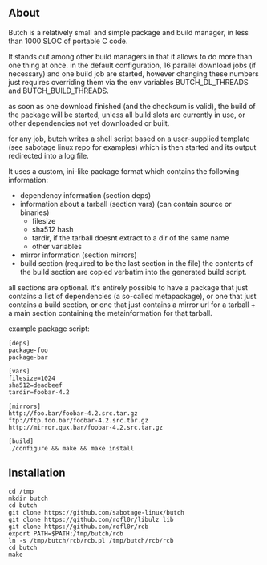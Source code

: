 About
-----
Butch is a relatively small and simple package and build manager,
in less than 1000 SLOC of portable C code.

It stands out among other build managers in that it allows to do
more than one thing at once.
in the default configuration, 16 parallel download jobs
(if necessary) and one build job are started, however changing
these numbers just requires overriding them via the env variables
BUTCH_DL_THREADS and BUTCH_BUILD_THREADS.

as soon as one download finished (and the checksum is valid),
the build of the package will be started, unless all build slots
are currently in use, or other dependencies not yet downloaded
or built.

for any job, butch writes a shell script based on a user-supplied
template (see sabotage linux repo for examples)
which is then started and its output redirected into a log file.

It uses a custom, ini-like package format which contains the
following information:
- dependency information (section deps)
- information about a tarball (section vars)
  (can contain source or binaries)
  - filesize
  - sha512 hash
  - tardir, if the tarball doesnt extract to a dir of the same name
  - other variables
- mirror information (section mirrors)
- build section (required to be the last section in the file)
  the contents of the build section are copied verbatim into
  the generated build script.

all sections are optional. it's entirely possible to have
a package that just contains a list of dependencies (a so-called
metapackage), or one that just contains a build section,
or one that just contains a mirror url for a tarball + a main
section containing the metainformation for that tarball.

example package script:

    [deps]
    package-foo
    package-bar
    
    [vars]
    filesize=1024
    sha512=deadbeef
    tardir=foobar-4.2
    
    [mirrors]
    http://foo.bar/foobar-4.2.src.tar.gz
    ftp://ftp.foo.bar/foobar-4.2.src.tar.gz
    http://mirror.qux.bar/foobar-4.2.src.tar.gz
    
    [build]
    ./configure && make && make install

Installation
------------
    cd /tmp
    mkdir butch
    cd butch
    git clone https://github.com/sabotage-linux/butch
    git clone https://github.com/rofl0r/libulz lib
    git clone https://github.com/rofl0r/rcb
    export PATH=$PATH:/tmp/butch/rcb
    ln -s /tmp/butch/rcb/rcb.pl /tmp/butch/rcb/rcb
    cd butch
    make

